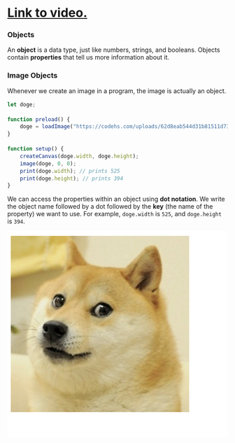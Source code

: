 # [Link to video.](https://www.youtube.com/watch?v=C-16K5jWMeM&list=PLVD25niNi0BkQvmH23k4rixyITzYUwRaS)

### Objects

An **object** is a data type, just like numbers, strings, and booleans. Objects contain **properties** that tell us more information about it.

### Image Objects

Whenever we create an image in a program, the image is actually an object.

```js
let doge;

function preload() {
    doge = loadImage("https://codehs.com/uploads/62d8eab544d31b81511d731d11ef6c00");
}

function setup() {
    createCanvas(doge.width, doge.height);
    image(doge, 0, 0);
    print(doge.width); // prints 525
    print(doge.height); // prints 394
}
```

We can access the properties within an object using **dot notation**. We write the object name followed by a dot followed by the **key** (the name of the property) we want to use. For example, `doge.width` is `525`, and `doge.height` is `394`.

![](../../Images/doge_2_.png)
